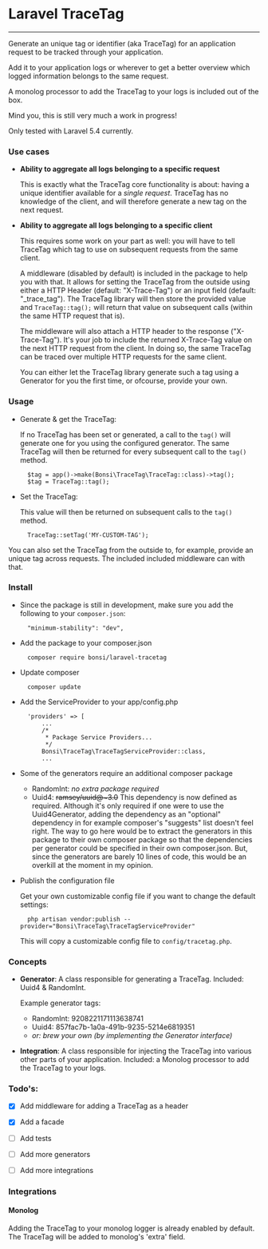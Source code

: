# Laravel TraceTag
---

Generate an unique tag or identifier (aka TraceTag) for an application request to be tracked through your application.

Add it to your application logs or wherever to get a better overview which logged information belongs to the same request.

A monolog processor to add the TraceTag to your logs is included out of the box.

Mind you, this is still very much a work in progress!

Only tested with Laravel 5.4 currently.

### Use cases

* **Ability to aggregate all logs belonging to a specific request**

	This is exactly what the TraceTag core functionality is about: having a unique identifier available for a _single request_. TraceTag has no knowledge of the client, and will therefore generate a new tag on the next request. 

* **Ability to aggregate all logs belonging to a specific client**
	
	This requires some work on your part as well: you will have to tell TraceTag which tag to use on subsequent requests from the same client. 
	
	A middleware (disabled by default) is included in the package to help you with that. It allows for setting the TraceTag from the outside using either a HTTP Header (default: "X-Trace-Tag") or an input field (default: "_trace_tag").
	The TraceTag library will then store the provided value and ```TraceTag::tag();``` will return that value on subsequent calls (within the same HTTP request that is).
	
	The middleware will also attach a HTTP header to the response ("X-Trace-Tag"). It's your job to include the returned X-Trace-Tag value on the next HTTP request from the client. In doing so, the same TraceTag can be traced over multiple HTTP requests for the same client.

	You can either let the TraceTag library generate such a tag using a Generator for you the first time, or ofcourse, provide your own.

### Usage

* Generate & get the TraceTag:

	If no TraceTag has been set or generated, a call to the ```tag()``` will generate one for you using the configured generator. The same TraceTag will then be returned for every subsequent call to the ```tag()``` method.
		
		$tag = app()->make(Bonsi\TraceTag\TraceTag::class)->tag();
		$tag = TraceTag::tag();
		
* Set the TraceTag:

	This value will then be returned on subsequent calls to the ```tag()``` method.
 
	 	TraceTag::setTag('MY-CUSTOM-TAG');

	
	
You can also set the TraceTag from the outside to, for example, provide an unique tag across requests. The included included middleware can with that.
	 

### Install
* Since the package is still in development, make sure you add the following to your ```composer.json```:

		"minimum-stability": "dev",


* Add the package to your composer.json

		composer require bonsi/laravel-tracetag
* Update composer

		composer update
* Add the ServiceProvider to your app/config.php

		'providers' => [
			...
			/*
			 * Package Service Providers...
			 */
			Bonsi\TraceTag\TraceTagServiceProvider::class,
			...

* Some of the generators require an additional composer package
  * RandomInt: _no extra package required_
  * Uuid4: ~~ramsey/uuid@~3.0~~ This dependency is now defined as required. Although it's 
  only required if one were to use the Uuid4Generator, adding the dependency as an "optional" 
  dependency in for example composer's "suggests" list doesn't feel right. The way to go 
  here would be to extract the generators in this package to their own composer package so that the
  dependencies per generator could be specified in their own composer.json. But, since the generators
  are barely 10 lines of code, this would be an overkill at the moment in my opinion.
  
  
			
* Publish the configuration file
	
	Get your own customizable config file if you want to change the default settings:

		php artisan vendor:publish --provider="Bonsi\TraceTag\TraceTagServiceProvider"
			
	This will copy a customizable config file to ```config/tracetag.php```.

### Concepts
- **Generator**: A class responsible for generating a TraceTag. Included: Uuid4 & RandomInt.
	
	Example generator tags:
    - RandomInt: 9208221171113638741
    - Uuid4: 857fac7b-1a0a-491b-9235-5214e6819351
    - _or: brew your own (by implementing the Generator interface)_

- **Integration**: A class responsible for injecting the TraceTag into various other parts of your application. Included: a Monolog processor to add the TraceTag to your logs.

### Todo's:
- [X] Add middleware for adding a TraceTag as a header
- [X] Add a facade
- [ ] Add tests
- [ ] Add more generators
- [ ] Add more integrations


### Integrations

#### Monolog

Adding the TraceTag to your monolog logger is already enabled by default. The TraceTag will be added to monolog's 'extra' field.
